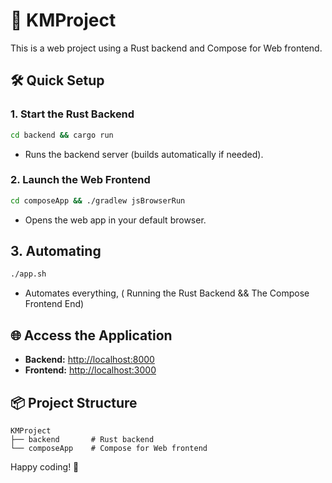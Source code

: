 # 🚀 KMProject

This is a web project using a Rust backend and Compose for Web frontend.

## 🛠️ Quick Setup

### 1. Start the Rust Backend

```bash
cd backend && cargo run
```

- Runs the backend server (builds automatically if needed).

### 2. Launch the Web Frontend

```bash
cd composeApp && ./gradlew jsBrowserRun
```

- Opens the web app in your default browser.

## 3. Automating

```bash
./app.sh
```
 - Automates everything, ( Running the Rust Backend && The Compose Frontend End)


## 🌐 Access the Application

- **Backend:** [http://localhost:8000](http://localhost:8000)
- **Frontend:** [http://localhost:3000](http://localhost:3000)

## 📦 Project Structure

```
KMProject
├── backend       # Rust backend
└── composeApp    # Compose for Web frontend
```

Happy coding! 🎉